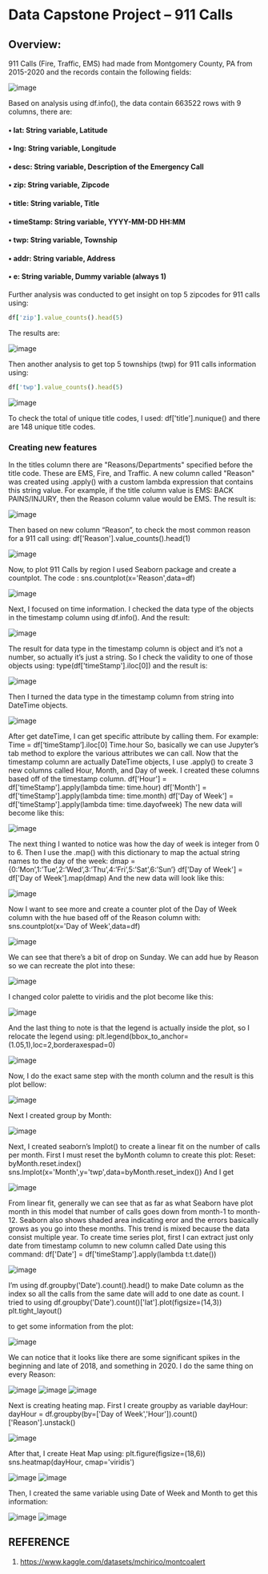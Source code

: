 # Data Capstone Project –  911 Calls

## Overview:
911 Calls (Fire, Traffic, EMS) had made from Montgomery County, PA from 2015-2020 and the records contain the following fields:

![image](https://user-images.githubusercontent.com/37673834/168406846-f5f509fe-90d5-4647-961d-abb54241630c.png)

Based on analysis using df.info(), the data contain 663522 rows with 9 columns, there are:
####    • lat: String variable, Latitude
####    • lng: String variable, Longitude
####    •	desc: String variable, Description of the Emergency Call
####    •	zip: String variable, Zipcode
####    •	title: String variable, Title
####    •	timeStamp: String variable, YYYY-MM-DD HH:MM
####    •	twp: String variable, Township
####    •	addr: String variable, Address
####    •	e: String variable, Dummy variable (always 1)

Further analysis was conducted to get insight on top 5 zipcodes for 911 calls using:
```ruby
df['zip'].value_counts().head(5)
```
The results are:

![image](https://user-images.githubusercontent.com/37673834/168406920-41f870cf-c5f2-4704-8081-a01ce132d051.png)

Then another analysis to get top 5 townships (twp) for 911 calls information using:
```ruby 
df['twp'].value_counts().head(5) 
```

![image](https://user-images.githubusercontent.com/37673834/168407074-e3f4dd49-070e-4579-9e64-462b6a6dec77.png)

To check the total of unique title codes, I used:
df['title'].nunique()
and there are 148 unique title codes.

### Creating new features
In the titles column there are "Reasons/Departments" specified before the title code. These are EMS, Fire, and Traffic. A new column called "Reason" was created using .apply() with a custom lambda expression that contains this string value. For example, if the title column value is EMS: BACK PAINS/INJURY, then the Reason column value would be EMS. The result is:

![image](https://user-images.githubusercontent.com/37673834/168407099-4bdb5980-a845-408c-8940-9f147fb225f1.png)

Then based on new column “Reason”, to check the most common reason for a 911 call using:
df['Reason'].value_counts().head(1)

![image](https://user-images.githubusercontent.com/37673834/168407165-1d6c4941-ce36-48c9-b7a6-d778033b0a91.png)

Now, to plot 911 Calls by region I used Seaborn package and create a countplot.
The code : sns.countplot(x='Reason',data=df)

![image](https://user-images.githubusercontent.com/37673834/168407195-a15737d8-8dca-4651-9c73-4744dc80dd08.png)

Next, I focused on time information. I checked the data type of the objects in the timestamp column using df.info(). And the result:

![image](https://user-images.githubusercontent.com/37673834/168407202-fd4b3507-c396-4c2d-adfa-e9ccbbb1c934.png)

The result for data type in the timestamp column is object and it’s not a number, so actually it’s just a string. So I check the validity to one of those objects using:
type(df['timeStamp'].iloc[0]) and the result is:

![image](https://user-images.githubusercontent.com/37673834/168407213-7942b840-aa72-4358-8734-86b61ae923c6.png)

Then I turned the data type in the timestamp column from string into DateTime objects.

![image](https://user-images.githubusercontent.com/37673834/168407224-08b26a3a-7a93-412d-b2b5-f240d74336e2.png)

After get dateTime, I can get specific attribute by calling them. For example:
Time = df[‘timeStamp’].iloc[0]
Time.hour
So, basically we can use Jupyter’s tab method to explore the various attributes we can call. Now that the timestamp column are actually DateTime objects, I use .apply() to create 3 new columns called Hour, Month, and Day of week. I created these columns based off of the timestamp column. 
df['Hour'] = df['timeStamp'].apply(lambda time: time.hour)
df['Month'] = df['timeStamp'].apply(lambda time: time.month)
df['Day of Week'] = df['timeStamp'].apply(lambda time: time.dayofweek)
The new data will become like this:

![image](https://user-images.githubusercontent.com/37673834/168407243-f06236af-1adb-4814-b4d1-b187240ad2c5.png)

The next thing I wanted to notice was how the day of week is integer from 0 to 6. Then I use the .map() with this dictionary to map the actual string names to the day of the week:
dmap = {0:’Mon’,1:’Tue’,2:’Wed’,3:’Thu’,4:’Fri’,5:’Sat’,6:’Sun’}
df['Day of Week'] = df['Day of Week'].map(dmap)
And the new data will look like this:

![image](https://user-images.githubusercontent.com/37673834/168407262-ac7919af-0701-4d2b-91cf-469b2be38660.png)

Now I want to see more and create a counter plot of the Day of Week column with the hue based off of the Reason column with:
sns.countplot(x='Day of Week',data=df)

![image](https://user-images.githubusercontent.com/37673834/168407284-6a284bc5-206a-4388-9201-6462a35a5b2b.png)

We can see that there’s a bit of drop on Sunday. We can add hue by Reason so we can recreate the plot into these:

![image](https://user-images.githubusercontent.com/37673834/168407296-aeec74d1-c1a3-47a2-9023-35e4edf03966.png)

I changed color palette to viridis and the plot become like this:

![image](https://user-images.githubusercontent.com/37673834/168407303-8c54dd15-58e0-4cd8-adff-d3d363e6c07c.png)

And the last thing to note is that the legend is actually inside the plot, so I relocate the legend using:
plt.legend(bbox_to_anchor=(1.05,1),loc=2,borderaxespad=0)

![image](https://user-images.githubusercontent.com/37673834/168407319-8111c525-3e00-49cc-9917-e9d6b77b4aba.png)

Now, I do the exact same step with the month column and the result is this plot bellow:

![image](https://user-images.githubusercontent.com/37673834/168407328-274580ec-a129-4d70-aaa4-77a03a80e530.png)

Next I created group by Month:

![image](https://user-images.githubusercontent.com/37673834/168407336-c6ae8eed-0ef7-4113-afe1-1eda2a570e7b.png)

Next, I created seaborn’s lmplot() to create a linear fit on the number of calls per month. First I must reset the byMonth column to create this plot:
Reset: byMonth.reset.index()
sns.lmplot(x='Month',y='twp',data=byMonth.reset_index())
And I get 

![image](https://user-images.githubusercontent.com/37673834/168407346-bb1bddd5-563f-4461-9075-90e6a2b4bb9a.png)

From linear fit, generally we can see that as far as what Seaborn have plot month in this model that number of calls goes down from month-1 to month-12. Seaborn also shows shaded area indicating eror and the errors basically grows as you go into these months. This trend is mixed because the data consist multiple year.
To create time series plot, first I can extract just only date from timestamp column to new column called Date using this command:
df['Date'] = df['timeStamp'].apply(lambda t:t.date())

![image](https://user-images.githubusercontent.com/37673834/168407352-7660b8f1-cb38-4d1a-be79-79fa6928303e.png)

I’m using df.groupby('Date').count().head() to make Date column as the index so all the calls from the same date will add to one date as count.
I tried to using
df.groupby('Date').count()['lat'].plot(figsize=(14,3))
plt.tight_layout()

to get some information from the plot:

![image](https://user-images.githubusercontent.com/37673834/168407363-35090be0-e0a0-44cd-ab69-d8bbb01cc6ec.png)

We can notice that it looks like there are some significant spikes in the beginning and late of 2018, and something in 2020. I do the same thing on every Reason:

![image](https://user-images.githubusercontent.com/37673834/168407372-14eac975-2726-4802-b409-c3b6980cdee5.png)
![image](https://user-images.githubusercontent.com/37673834/168407378-db217395-c1f9-4c5a-ae40-265e1184f2d2.png)
![image](https://user-images.githubusercontent.com/37673834/168407394-f568654e-91e3-46f8-8e6b-6e61ef404d81.png)

Next is creating heating map. First I create groupby as variable dayHour:
dayHour = df.groupby(by=['Day of Week','Hour']).count()['Reason'].unstack()

![image](https://user-images.githubusercontent.com/37673834/168407422-64f7ca84-ce2e-41b2-936b-b86f4a0d8963.png)

After that, I create Heat Map using:
plt.figure(figsize=(18,6))
sns.heatmap(dayHour, cmap='viridis')

![image](https://user-images.githubusercontent.com/37673834/168407442-684ca01f-e8c4-4628-8932-cc946446fae5.png)
![image](https://user-images.githubusercontent.com/37673834/168407454-464a6a75-199b-4fef-ba2a-70c35851677d.png)

Then, I created the same variable using Date of Week and Month to get this information:

![image](https://user-images.githubusercontent.com/37673834/168407469-d31bd581-ab9c-4fe3-a643-60032295b3b6.png)
![image](https://user-images.githubusercontent.com/37673834/168407479-c9133300-a2fc-4fb1-958d-5d91e632b5e5.png)

## REFERENCE
1. https://www.kaggle.com/datasets/mchirico/montcoalert
